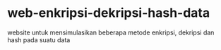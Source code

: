 # web-enkripsi-dekripsi-hash-data
website untuk mensimulasikan beberapa metode enkripsi, dekripsi dan hash pada suatu data
